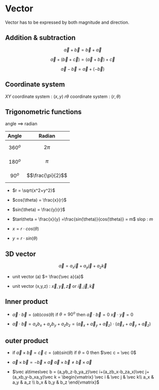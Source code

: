 # Vector
Vector has to be expressed by both magnitude and direction.
## Addition & subtraction
$$\vec a+\vec b = \vec b+\vec a$$

$$\vec a+(\vec b+\vec c) = (\vec a+\vec b)+\vec c$$

$$\vec a-\vec b = \vec a+(-\vec b)$$

## Coordinate system
$XY$ coordinate system : $(x,y)$
$r\theta$ coordinate system : $(r,\theta)$

## Trigonometric functions
angle $⟹$ radian


|   Angle   |      Radian       |
|:---------:|:-----------------:|
| $$360^o$$ |     $$2\pi$$      |
| $$180^o$$ |      $$\pi$$      |
| $$90^o$$  | $$\frac{\pi}{2}$$ |

* $r = \sqrt{x^2+y^2}$

* $cos(\theta) = \frac{x}{r}$

* $sin(\theta) = \frac{y}{r}$

* $tan\theta = \frac{x}{y} =\frac{sin(\theta)}{cos(\theta)} = m$
slop : $m$

* $x = r\cdot cos(\theta)$

* $y = r\cdot sin(\theta)$

## 3D vector 
$$\vec a = a_x\vec i+a_y\vec j+a_z\vec k$$

* unit vector (a) $= \frac{\vec a}{a}$

* unit vector (x,y,z) : $\vec x,\vec y,\vec z$ or $\vec i,\vec j, \vec k$

## Inner product
* $\vec a\cdot\vec b = (ab)cos(\theta)$
if $\theta = 90^o$ then $\vec a\cdot\vec b = 0$
$\vec x\cdot\vec y = 0$

* $\vec a\cdot\vec b =a_xb_x+a_yb_y+a_zb_z = (\vec a_x+\vec a_y+\vec a_z)\cdot(\vec a_x+\vec a_y+\vec a_z)$

## outer product
* if $\vec a\times\vec b = \vec c$
$c = (ab)sin(\theta)$
if $\theta = 0$ then $\vec c = \vec 0$

* $\vec a\times\vec b = -\vec b\times\vec a$
$\vec a\times\vec b \not= \vec b\times\vec a$


* $\vec a\times\vec b = (a_yb_z-b_ya_z)\vec i+(a_zb_x-b_za_x)\vec j+(a_xb_y-b_xa_y)\vec k = 
\begin{vmatrix}
\vec i & \vec j & \vec k\\
a_x & a_y & a_z \\
b_x & b_y & b_z 
\end{vmatrix}$